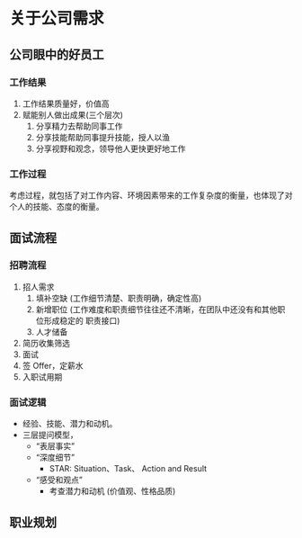 # 关于公司需求

## 公司眼中的好员工

### 工作结果

1. 工作结果质量好，价值高
2. 赋能别人做出成果(三个层次)
   1. 分享精力去帮助同事工作
   2. 分享技能帮助同事提升技能，授人以渔
   3. 分享视野和观念，领导他人更快更好地工作

### 工作过程

考虑过程，就包括了对工作内容、环境因素带来的工作复杂度的衡量，也体现了对个人的技能、态度的衡量。

## 面试流程

### 招聘流程

1. 招人需求
   1. 填补空缺 (工作细节清楚、职责明确，确定性高)
   2. 新增职位 (工作难度和职责细节往往还不清晰，在团队中还没有和其他职位形成稳定的 职责接口)
   3. 人才储备
2. 简历收集筛选
3. 面试
4. 签 Offer，定薪水
5. 入职试用期

### 面试逻辑
- 经验、技能、潜力和动机。
- 三层提问模型，
  - “表层事实”
  - “深度细节”
    - STAR: Situation、Task、 Action and Result
  - “感受和观点”
    - 考查潜力和动机 (价值观、性格品质)

## 职业规划
